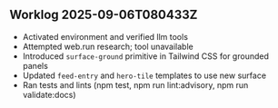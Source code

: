 ## Worklog 2025-09-06T080433Z
- Activated environment and verified llm tools
- Attempted web.run research; tool unavailable
- Introduced `surface-ground` primitive in Tailwind CSS for grounded panels
- Updated `feed-entry` and `hero-tile` templates to use new surface
- Ran tests and lints (npm test, npm run lint:advisory, npm run validate:docs)
